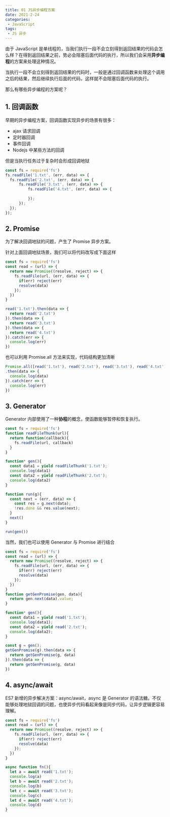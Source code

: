 ```yaml
---
title: 01 JS异步编程方案
date: 2021-2-24
categories:
 - JavaScript
tags:
 - JS 异步
---
```




由于 JavaScript 是单线程的，当我们执行一段不会立刻得到返回结果的代码会怎么样？在得到返回结果之前，势必会阻塞后面代码的执行，所以我们会采用**异步编程**的方案来处理这种情况。

当执行一段不会立刻得到返回结果的代码时，一般是通过回调函数来处理这个调用之后的结果，然后继续执行后面的代码，这样就不会阻塞后面代码的执行。

那么有哪些异步编程的方案呢？

## 1. 回调函数

早期的异步编程方案，回调函数实现异步的场景有很多：

+ ajax 请求回调
+ 定时器回调
+ 事件回调
+ Nodejs 中某些方法的回调

但是当执行任务过于复杂时会形成回调地狱

```js
const fs = require('fs')
fs.readFile('1.txt', (err, data) => {
  fs.readFile('2.txt', (err, data) => {
      fs.readFile('3.txt', (err, data) => {
          fs.readFile('4.txt', (err, data) => {
              
          });
      });
  });
});
```



## 2. Promise

为了解决回调地狱的问题，产生了 Promise 异步方案。

针对上面回调地狱场景，我们可以将代码改写成下面这样

```js
const fs = require('fs')
const read = (url) => {
  return new Promise((resolve, reject) => {
    fs.readFile(url, (err, data) => {
      if(err) reject(err)
      resolve(data)
    });
  })
}

read('1.txt').then(data => {
  return read('2.txt')
}).then(data => {
  return read('3.txt')
}).then(data => {
  return read('4.txt')
}).catch(err => {
  console.log(err)
})
```

也可以利用 Promise.all 方法来实现，代码结构更加清晰

```js
Promise.all([read('1.txt'), read('2.txt'), read('3.txt'), read('4.txt')])
.then(data => {
  console.log(data)
}).catch(err => {
  console.log(err)
})
```



## 3. Generator

Generator 内部使用了一种**协程**的概念，使函数能够暂停和恢复执行。

```js
const fs = require('fs')
function readFileThunk(url){
  return function(callback){
    fs.readFile(url, callback)
  }
}

function* gen(){
  const data1 = yield readFileThunk('1.txt');
  console.log(data1)
  const data2 = yield readFileThunk('2.txt');
  console.log(data2)
}

function run(g){
  const next = (err, data) => {
    const res = g.next(data);
    !res.done && res.value(next);
  }
  next()
}

run(gen())
```

当然，我们也可以使用 Generator 与 Promise 进行结合

```js
const fs = require('fs')
const read = (url) => {
  return new Promise((resolve, reject) => {
    fs.readFile(url, (err, data) => {
      if(err) reject(err)
      resolve(data)
    });
  })
}
function getGenPromise(gen, data){
  return gen.next(data).value;
}

function* gen(){
  const data1 = yield read('1.txt');
  console.log(data1);
  const data2 = yield read('2.txt');
  console.log(data2);
}

const g = gen();
getGenPromise(g).then(data => {
  return getGenPromise(g, data)
}).then(data => {
  return getGenPromise(g, data)
})
```





## 4. async/await

ES7 新增的异步解决方案：async/await，async 是 Generator 的语法糖。不仅能够处理地狱回调的问题，也使异步代码看起来像是同步代码，让异步逻辑更容易理解。

```js
const fs = require('fs')
const read = (url) => {
  return new Promise((resolve, reject) => {
    fs.readFile(url, (err, data) => {
      if(err) reject(err)
      resolve(data)
    });
  })
}

async function fn(){
  let a = await read('1.txt');
  console.log(a)
  let b = await read('2.txt');
  console.log(b)
  let c = await read('3.txt');
  console.log(c)
  let d = await read('4.txt');
  console.log(d)
}
```

